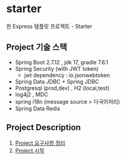 # starter
한 Express 템플릿 프로젝트 - Starter

## Project 기술 스택
- Spring Boot 2.7.12 , jdk 17, gradle 7.6.1
- Spring Security (with JWT token)
  - jwt dependency : io.jsonwebtoken
- Spring Data JDBC + Spring JDBC
- Postgresql (prod,dev) , H2 (local,test)
- log4j2 , MDC
- spring i18n (message source > 다국어처리)
- Spring Data Redis

## Project Description
1. [Project 요구사항 정리](md/01-requirement.md)
2. [Project 시작](md/02-project-start.md)